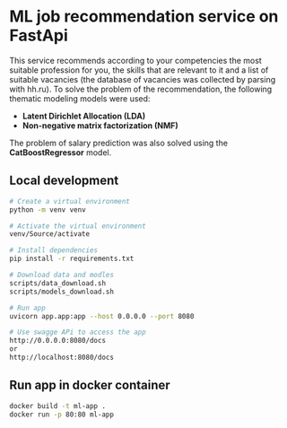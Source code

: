 # ML job recommendation service on FastApi

This service recommends according to your competencies the most suitable profession for you, the skills that are relevant to it and a list of suitable vacancies (the database of vacancies was collected by parsing with hh.ru).
To solve the problem of the recommendation, the following thematic modeling models were used:
 - __Latent Dirichlet Allocation (LDA)__ 
 - __Non-negative matrix factorization (NMF)__

The problem of salary prediction was also solved using the __CatBoostRegressor__ model.
## Local development

```bash
# Create a virtual environment
python -m venv venv

# Activate the virtual environment
venv/Source/activate

# Install dependencies
pip install -r requirements.txt

# Download data and modles
scripts/data_download.sh
scripts/models_download.sh

# Run app
uvicorn app.app:app --host 0.0.0.0 --port 8080

# Use swagge APi to access the app
http://0.0.0.0:8080/docs
or 
http://localhost:8080/docs
```

## Run app in docker container

```bash
docker build -t ml-app .
docker run -p 80:80 ml-app
```

